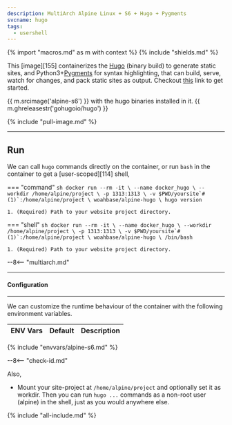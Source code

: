 ```yaml
---
description: MultiArch Alpine Linux + S6 + Hugo + Pygments
svcname: hugo
tags:
  - usershell
---
```


{% import "macros.md" as m with context %}
{% include "shields.md" %}

This [image][155] containerizes the [Hugo][1] (binary build) to
generate static sites, and Python3+[Pygments][2] for syntax
highlighting, that can build, serve, watch for changes, and pack
static sites as output. Checkout [this][3] link to get started.

{{ m.srcimage('alpine-s6') }} with the hugo binaries installed in
it. {{ m.ghreleasestr('gohugoio/hugo') }}

{% include "pull-image.md" %}

---
Run
---

We can call `hugo` commands directly on the container, or run
`bash` in the container to get a [user-scoped][114] shell,

=== "command"
    ``` sh
    docker run --rm -it \
      --name docker_hugo \
      --workdir /home/alpine/project \
      -p 1313:1313 \
      -v $PWD/yoursite`#(1)`:/home/alpine/project \
    woahbase/alpine-hugo \
      hugo version
    ```

    1. (Required) Path to your website project directory.

=== "shell"
    ``` sh
    docker run --rm -it \
      --name docker_hugo \
      --workdir /home/alpine/project \
      -p 1313:1313 \
      -v $PWD/yoursite`#(1)`:/home/alpine/project \
    woahbase/alpine-hugo \
      /bin/bash
    ```

    1. (Required) Path to your website project directory.

--8<-- "multiarch.md"

---
#### Configuration
---

We can customize the runtime behaviour of the container with the
following environment variables.

| ENV Vars                 | Default      | Description
| :---                     | :---         | :---
{% include "envvars/alpine-s6.md" %}

--8<-- "check-id.md"

Also,

* Mount your site-project at `/home/alpine/project` and optionally
  set it as workdir.  Then you can run `hugo ...` commands as
  a non-root user (alpine) in the shell, just as you would
  anywhere else.

[1]: https://gohugo.io/
[2]: http://pygments.org/
[3]: https://gohugo.io/getting-started/

{% include "all-include.md" %}
